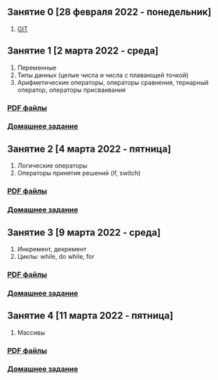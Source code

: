 ## Занятие 0 [28 февраля 2022 - понедельник]
1. [GIT](https://github.com/java-junior-developer/base-git) 

## Занятие 1 [2 марта 2022 - среда]
1. Переменные
2. Типы данных (целые числа и числа с плавающей точкой)
3. Арифметические операторы, операторы сравнения, тернарный оператор, операторы присваивания

### [PDF файлы](src/lesson1/pdf)
### [Домашнее задание](src/lesson1/домашнее-задание.md)


## Занятие 2 [4 марта 2022 - пятница]
1. Логические операторы
2. Операторы принятия решений (if, switch)

### [PDF файлы](src/lesson2/pdf)
### [Домашнее задание](src/lesson2/домашнее-задание.md)

## Занятие 3 [9 марта 2022 - среда]
1. Инкремент, декремент
2. Циклы: while, do while, for

### [PDF файлы](src/lesson2/pdf)
### [Домашнее задание](src/lesson3/домашнее-задание.md)


## Занятие 4 [11 марта 2022 - пятница]
1. Массивы

### [PDF файлы](src/lesson4/pdf)
### [Домашнее задание](src/lesson4/домашнее-задание.md)